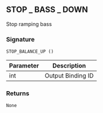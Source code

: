 ## STOP \_ BASS \_ DOWN

Stop ramping bass 


### Signature

`STOP_BALANCE_UP ()`


| Parameter | Description |
| --- | --- |
| int | Output Binding ID |


### Returns

`None`